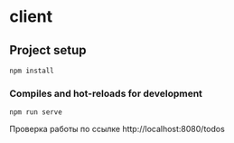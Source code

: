 # client
## Project setup
```
npm install
```
### Compiles and hot-reloads for development
```
npm run serve
```

Проверка работы по ссылке http://localhost:8080/todos
